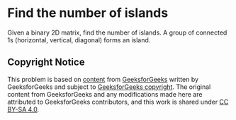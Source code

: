 # Find the number of islands

Given a binary 2D matrix, find the number of islands.
A group of connected 1s (horizontal, vertical, diagonal) forms an island.

## Copyright Notice

This problem is based on [content](https://www.geeksforgeeks.org/find-the-number-of-islands-using-dfs/)
from [GeeksforGeeks](https://www.geeksforgeeks.org)
written by GeeksforGeeks
and subject to [GeeksforGeeks copyright](https://www.geeksforgeeks.org/legal/copyright-information/).
The original content from GeeksforGeeks and any modifications made here are attributed to GeeksforGeeks contributors,
and this work is shared under [CC BY-SA 4.0](../LICENSE).
